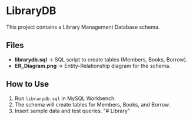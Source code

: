 # LibraryDB

This project contains a Library Management Database schema.

## Files
- **librarydb.sql** → SQL script to create tables (Members, Books, Borrow).
- **ER_Diagram.png** → Entity-Relationship diagram for the schema.

## How to Use
1. Run `librarydb.sql` in MySQL Workbench.
2. The schema will create tables for Members, Books, and Borrow.
3. Insert sample data and test queries.
"# Library" 
